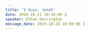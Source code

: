 ```yaml
---
title: '5 Guys: Jonah'
date: 2019-10-21 10:30:00 Z
speaker: Ethan Harrington
message_date: 2019-10-20 10:00:00 Z
---
```


